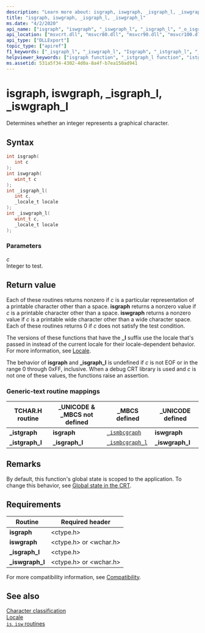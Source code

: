 ```yaml
---
description: "Learn more about: isgraph, iswgraph, _isgraph_l, _iswgraph_l"
title: "isgraph, iswgraph, _isgraph_l, _iswgraph_l"
ms.date: "4/2/2020"
api_name: ["isgraph", "iswgraph", "_iswgraph_l", "_isgraph_l", "_o_isgraph", "_o_iswgraph"]
api_location: ["msvcrt.dll", "msvcr80.dll", "msvcr90.dll", "msvcr100.dll", "msvcr100_clr0400.dll", "msvcr110.dll", "msvcr110_clr0400.dll", "msvcr120.dll", "msvcr120_clr0400.dll", "ucrtbase.dll", "api-ms-win-crt-string-l1-1-0.dll", "api-ms-win-crt-private-l1-1-0.dll"]
api_type: ["DLLExport"]
topic_type: ["apiref"]
f1_keywords: ["_isgraph_l", "_iswgraph_l", "Isgraph", "_istgraph_l", "_istgraph", "iswgraph"]
helpviewer_keywords: ["isgraph function", "_istgraph_l function", "istgraph function", "_isgraph_l function", "iswgraph function", "_iswgraph_l function", "_istgraph function", "_ismbcgraph_l function"]
ms.assetid: 531a5f34-4302-4d0a-8a4f-b7ea150ad941
---
```

# isgraph, iswgraph, _isgraph_l, _iswgraph_l

Determines whether an integer represents a graphical character.

## Syntax

```C
int isgraph(
   int c
);
int iswgraph(
   wint_t c
);
int _isgraph_l(
   int c,
   _locale_t locale
);
int _iswgraph_l(
   wint_t c,
   _locale_t locale
);
```

### Parameters

*c*<br/>
Integer to test.

## Return value

Each of these routines returns nonzero if *c* is a particular representation of a printable character other than a space. **isgraph** returns a nonzero value if *c* is a printable character other than a space. **iswgraph** returns a nonzero value if *c* is a printable wide character other than a wide character space. Each of these routines returns 0 if *c* does not satisfy the test condition.

The versions of these functions that have the **_l** suffix use the locale that's passed in instead of the current locale for their locale-dependent behavior. For more information, see [Locale](../locale.md).

The behavior of **isgraph** and **_isgraph_l** is undefined if *c* is not EOF or in the range 0 through 0xFF, inclusive. When a debug CRT library is used and *c* is not one of these values, the functions raise an assertion.

### Generic-text routine mappings

|TCHAR.H routine|_UNICODE & _MBCS not defined|_MBCS defined|_UNICODE defined|
|---------------------|------------------------------------|--------------------|-----------------------|
|**_istgraph**|**isgraph**|[`_ismbcgraph`](ismbcgraph-functions.md)|**iswgraph**|
|**_istgraph_l**|**_isgraph_l**|[`_ismbcgraph_l`](ismbcgraph-functions.md)|**_iswgraph_l**|

## Remarks

By default, this function's global state is scoped to the application. To change this behavior, see [Global state in the CRT](../global-state.md).

## Requirements

|Routine|Required header|
|-------------|---------------------|
|**isgraph**|\<ctype.h>|
|**iswgraph**|\<ctype.h> or \<wchar.h>|
|**_isgraph_l**|\<ctype.h>|
|**_iswgraph_l**|\<ctype.h> or \<wchar.h>|

For more compatibility information, see [Compatibility](../compatibility.md).

## See also

[Character classification](../character-classification.md)\
[Locale](../locale.md)\
[`is`, `isw` routines](../is-isw-routines.md)
